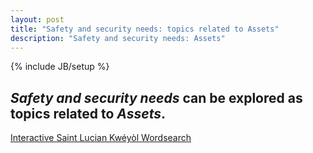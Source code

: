 ```yaml
---
layout: post
title: "Safety and security needs: topics related to Assets"
description: "Safety and security needs: Assets"
---
```

{% include JB/setup %}


## __*Safety and security needs*__ can be explored as topics related to __*Assets*__.

[Interactive Saint Lucian Kwéyòl Wordsearch](https://kopwann.weebly.com/)